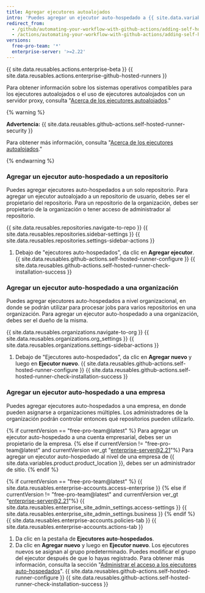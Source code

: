```yaml
---
title: Agregar ejecutores autoalojados
intro: 'Puedes agregar un ejecutor auto-hospedado a {{ site.data.variables.product.prodname_actions }}.'
redirect_from:
  - /github/automating-your-workflow-with-github-actions/adding-self-hosted-runners
  - /actions/automating-your-workflow-with-github-actions/adding-self-hosted-runners
versions:
  free-pro-team: '*'
  enterprise-server: '>=2.22'
---
```


{{ site.data.reusables.actions.enterprise-beta }}
{{ site.data.reusables.actions.enterprise-github-hosted-runners }}

Para obtener información sobre los sistemas operativos compatibles para los ejecutores autoalojados o el uso de ejecutores autoalojados con un servidor proxy, consulta "[Acerca de los ejecutores autoalojados](/github/automating-your-workflow-with-github-actions/about-self-hosted-runners)."

{% warning %}

**Advertencia:** {{ site.data.reusables.github-actions.self-hosted-runner-security }}

Para obtener más información, consulta "[Acerca de los ejecutores autoalojados](/github/automating-your-workflow-with-github-actions/about-self-hosted-runners#self-hosted-runner-security-with-public-repositories)."

{% endwarning %}

### Agregar un ejecutor auto-hospedado a un repositorio

Puedes agregar ejecutores auto-hospedados a un solo repositorio. Para agregar un ejecutor autoalojado a un repositorio de usuario, debes ser el propietario del repositorio. Para un repositorio de la organización, debes ser propietario de la organización o tener acceso de administrador al repositorio.

{{ site.data.reusables.repositories.navigate-to-repo }}
{{ site.data.reusables.repositories.sidebar-settings }}
{{ site.data.reusables.repositories.settings-sidebar-actions }}
1. Debajo de "ejecutores auto-hospedados", da clic en **Agregar ejecutor**.
{{ site.data.reusables.github-actions.self-hosted-runner-configure }}
{{ site.data.reusables.github-actions.self-hosted-runner-check-installation-success }}

### Agregar un ejecutor auto-hospedado a una organización

Puedes agregar ejecutores auto-hospedados a nivel organizacional, en donde se podrán utilizar para procesar jobs para varios repositorios en una organización. Para agregar un ejecutor auto-hospedado a una organización, debes ser el dueño de la misma.

{{ site.data.reusables.organizations.navigate-to-org }}
{{ site.data.reusables.organizations.org_settings }}
{{ site.data.reusables.organizations.settings-sidebar-actions }}
1. Debajo de "Ejecutores auto-hospedados", da clic en **Agregar nuevo** y luego en **Ejecutor nuevo**.
{{ site.data.reusables.github-actions.self-hosted-runner-configure }}
{{ site.data.reusables.github-actions.self-hosted-runner-check-installation-success }}

### Agregar un ejecutor auto-hospedado a una empresa

Puedes agregar ejecutores auto-hospedados a una empresa, en donde pueden asignarse a organizaciones múltiples. Los administradores de la organización podrán controlar entonces qué repositorios pueden utilizarlo.

{% if currentVersion == "free-pro-team@latest" %}
Para agregar un ejecutor auto-hospedado a una cuenta empresarial, debes ser un propietario de la empresa.
{% else if currentVersion != "free-pro-team@latest" and currentVersion ver_gt "enterprise-server@2.21"%}
Para agregar un ejecutor auto-hospedado al nivel de una empresa de {{ site.data.variables.product.product_location }}, debes ser un administrador de sitio.
{% endif %}

{% if currentVersion == "free-pro-team@latest" %}
{{ site.data.reusables.enterprise-accounts.access-enterprise }}
{% else if currentVersion != "free-pro-team@latest" and currentVersion ver_gt "enterprise-server@2.21"%}
{{ site.data.reusables.enterprise_site_admin_settings.access-settings }}
{{ site.data.reusables.enterprise_site_admin_settings.business }}
{% endif %}
{{ site.data.reusables.enterprise-accounts.policies-tab }}
{{ site.data.reusables.enterprise-accounts.actions-tab }}
1. Da clic en la pestaña de **Ejecutores auto-hospedados**.
1. Da clic en **Agregar nuevo** y luego en **Ejecutor nuevo**. Los ejecutores nuevos se asignan al grupo predeterminado. Puedes modificar el grupo del ejecutor después de que lo hayas registrado. Para obtener más información, consulta la sección "[Administrar el acceso a los ejecutores auto-hospedados](/actions/hosting-your-own-runners/managing-access-to-self-hosted-runners-using-groups#moving-a-self-hosted-runner-to-a-group)".
{{ site.data.reusables.github-actions.self-hosted-runner-configure }}
{{ site.data.reusables.github-actions.self-hosted-runner-check-installation-success }}
